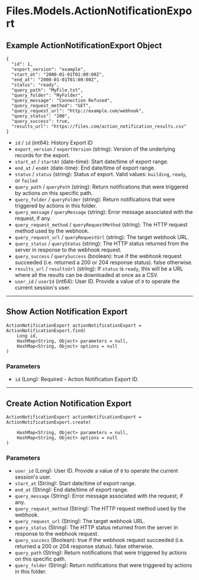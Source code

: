 # Files.Models.ActionNotificationExport

## Example ActionNotificationExport Object

```
{
  "id": 1,
  "export_version": "example",
  "start_at": "2000-01-01T01:00:00Z",
  "end_at": "2000-01-01T01:00:00Z",
  "status": "ready",
  "query_path": "MyFile.txt",
  "query_folder": "MyFolder",
  "query_message": "Connection Refused",
  "query_request_method": "GET",
  "query_request_url": "http://example.com/webhook",
  "query_status": "200",
  "query_success": true,
  "results_url": "https://files.com/action_notification_results.csv"
}
```

* `id` / `id`  (int64): History Export ID
* `export_version` / `exportVersion`  (string): Version of the underlying records for the export.
* `start_at` / `startAt`  (date-time): Start date/time of export range.
* `end_at` / `endAt`  (date-time): End date/time of export range.
* `status` / `status`  (string): Status of export.  Valid values: `building`, `ready`, or `failed`
* `query_path` / `queryPath`  (string): Return notifications that were triggered by actions on this specific path.
* `query_folder` / `queryFolder`  (string): Return notifications that were triggered by actions in this folder.
* `query_message` / `queryMessage`  (string): Error message associated with the request, if any.
* `query_request_method` / `queryRequestMethod`  (string): The HTTP request method used by the webhook.
* `query_request_url` / `queryRequestUrl`  (string): The target webhook URL.
* `query_status` / `queryStatus`  (string): The HTTP status returned from the server in response to the webhook request.
* `query_success` / `querySuccess`  (boolean): true if the webhook request succeeded (i.e. returned a 200 or 204 response status). false otherwise.
* `results_url` / `resultsUrl`  (string): If `status` is `ready`, this will be a URL where all the results can be downloaded at once as a CSV.
* `user_id` / `userId`  (int64): User ID.  Provide a value of `0` to operate the current session's user.


---

## Show Action Notification Export

```
ActionNotificationExport actionNotificationExport = ActionNotificationExport.find(
    Long id, 
    HashMap<String, Object> parameters = null,
    HashMap<String, Object> options = null
)
```

### Parameters

* `id` (Long): Required - Action Notification Export ID.


---

## Create Action Notification Export

```
ActionNotificationExport actionNotificationExport = ActionNotificationExport.create(
    
    HashMap<String, Object> parameters = null,
    HashMap<String, Object> options = null
)
```

### Parameters

* `user_id` (Long): User ID.  Provide a value of `0` to operate the current session's user.
* `start_at` (String): Start date/time of export range.
* `end_at` (String): End date/time of export range.
* `query_message` (String): Error message associated with the request, if any.
* `query_request_method` (String): The HTTP request method used by the webhook.
* `query_request_url` (String): The target webhook URL.
* `query_status` (String): The HTTP status returned from the server in response to the webhook request.
* `query_success` (Boolean): true if the webhook request succeeded (i.e. returned a 200 or 204 response status). false otherwise.
* `query_path` (String): Return notifications that were triggered by actions on this specific path.
* `query_folder` (String): Return notifications that were triggered by actions in this folder.
